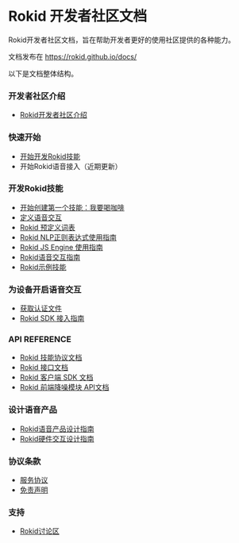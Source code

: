 # Rokid 开发者社区文档

Rokid开发者社区文档，旨在帮助开发者更好的使用社区提供的各种能力。

文档发布在 https://rokid.github.io/docs/

以下是文档整体结构。

### 开发者社区介绍
* [Rokid开发者社区介绍](rokid-community-introduction.md)

### 快速开始
* [开始开发Rokid技能](1-GetStarted/rokid-skill-kit-introduction.md)
* 开始Rokid语音接入（近期更新）

### 开发Rokid技能
* [开始创建第一个技能：我要喝咖啡](2-RokidDocument/1-SkillsKit/skill-sample-coffee.md)
* [定义语音交互](2-RokidDocument/1-SkillsKit/define-voice-interaction.md)
* [Rokid 预定义词表](2-RokidDocument/1-SkillsKit/rokid-bult-in-slots.md)
* [Rokid NLP正则表达式使用指南](2-RokidDocument/1-SkillsKit/rokid-regular-expression.md)
* [Rokid JS Engine 使用指南](2-RokidDocument/1-SkillsKit/rokid-js-engine-tutorial.md)
* [Rokid语音交互指南](2-RokidDocument/1-SkillsKit/rokid-voice-interaction-guidelines.md)
* [Rokid示例技能](2-RokidDocument/1-SkillsKit/skill-sample.md)

### 为设备开启语音交互
* [获取认证文件](2-RokidDocument/2-EnableVoice/get-the-certification-file.md)
* [Rokid SDK 接入指南](2-RokidDocument/2-EnableVoice/rokid-sdk-tutorial.md)

### API REFERENCE
* [Rokid 技能协议文档](3-ApiReference/cloud-app-development-protocol_cn.md)
* [Rokid 接口文档](3-ApiReference/openvoice-api.md)
* [Rokid 客户端 SDK 文档](3-ApiReference/rokid-client-sdk-doc.md)
* [Rokid 前端降噪模块 API文档](3-ApiReference/siren-api.md)

### 设计语音产品
* [Rokid语音产品设计指南](2-RokidDocument/2-EnableVoice/rokid-hardware-design-guide.md)
* [Rokid硬件交互设计指南](2-RokidDocument/2-EnableVoice/rokid-hardware-ux-design-guidelines.md)

### 协议条款
* [服务协议](4-TermsAndAgreements/community-service-agreement.md)
* [免责声明](4-TermsAndAgreements/community-disclaimer.md)

### 支持
* [Rokid讨论区](https://developer-forum.rokid.com/)

